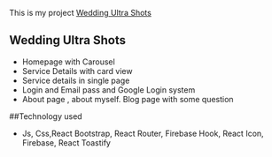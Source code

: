 This is my project [Wedding Ultra Shots](https://wedding-ultra-shots.web.app/)
## Wedding Ultra Shots
- Homepage with Carousel
- Service Details with card view
- Service details in single page
- Login and Email pass and Google Login system
- About page , about myself. Blog page with some question

##Technology used
- Js, Css,React Bootstrap, React Router, Firebase Hook, React Icon, Firebase, React Toastify



